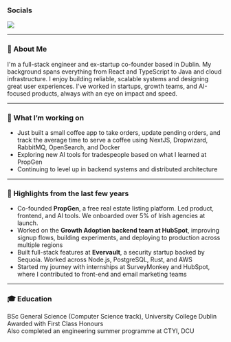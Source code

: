 ### Socials  
[<img src="https://img.shields.io/badge/linkedin-%230077B5.svg?&style=for-the-badge&logo=linkedin&logoColor=white" />](https://www.linkedin.com/in/dmitriy-dranko/)

---

### 👋 About Me  
I'm a full-stack engineer and ex-startup co-founder based in Dublin. My background spans everything from React and TypeScript to Java and cloud infrastructure. I enjoy building reliable, scalable systems and designing great user experiences. I've worked in startups, growth teams, and AI-focused products, always with an eye on impact and speed.

---

### 🧩 What I’m working on  
- Just built a small coffee app to take orders, update pending orders, and track the average time to serve a coffee using NextJS, Dropwizard, RabbitMQ, OpenSearch, and Docker  
- Exploring new AI tools for tradespeople based on what I learned at PropGen
- Continuing to level up in backend systems and distributed architecture

---

### 🧠 Highlights from the last few years  
- Co-founded **PropGen**, a free real estate listing platform. Led product, frontend, and AI tools. We onboarded over 5% of Irish agencies at launch.  
- Worked on the **Growth Adoption backend team at HubSpot**, improving signup flows, building experiments, and deploying to production across multiple regions  
- Built full-stack features at **Evervault**, a security startup backed by Sequoia. Worked across Node.js, PostgreSQL, Rust, and AWS  
- Started my journey with internships at SurveyMonkey and HubSpot, where I contributed to front-end and email marketing teams

---

### 🎓 Education  
BSc General Science (Computer Science track), University College Dublin  
Awarded with First Class Honours  
Also completed an engineering summer programme at CTYI, DCU
